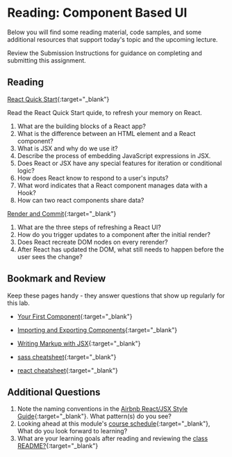 # Reading: Component Based UI

Below you will find some reading material, code samples, and some additional resources that support today's topic and the upcoming lecture.

Review the Submission Instructions for guidance on completing and submitting this assignment.

## Reading

[React Quick Start](https://react.dev/learn){:target="\_blank"}

Read the React Quick Start quide, to refresh your memory on React.

1. What are the building blocks of a React app?
1. What is the difference between an HTML element and a React component?
1. What is JSX and why do we use it?
1. Describe the process of embedding JavaScript expressions in JSX.
1. Does React or JSX have any special features for iteration or conditional logic?
1. How does React know to respond to a user's inputs?
1. What word indicates that a React component manages data with a Hook?
1. How can two react components share data?

[Render and Commit](https://react.dev/learn/render-and-commit){:target="\_blank"}

1. What are the three steps of refreshing a React UI?
1. How do you trigger updates to a component after the initial render?
1. Does React recreate DOM nodes on every rerender?
1. After React has updated the DOM, what still needs to happen before the user sees the change?

## Bookmark and Review

Keep these pages handy - they answer questions that show up regularly for this lab.

- [Your First Component](https://react.dev/learn/your-first-component){:target="\_blank"}
- [Importing and Exporting Components](https://react.dev/learn/importing-and-exporting-components){:target="\_blank"}
- [Writing Markup with JSX](https://react.dev/learn/writing-markup-with-jsx){:target="\_blank"}

- [sass cheatsheet](https://devhints.io/sass){:target="\_blank"}
- [react cheatsheet](https://devhints.io/react){:target="\_blank"}

## Additional Questions

1. Note the naming conventions in the [Airbnb React/JSX Style Guide](https://airbnb.io/javascript/react/#naming){:target="\_blank"}. What pattern(s) do you see?
1. Looking ahead at this module's [course schedule](../#module-6){:target="\_blank"}, What do you look forward to learning?
1. What are your learning goals after reading and reviewing the [class README?](./){:target="\_blank"}
